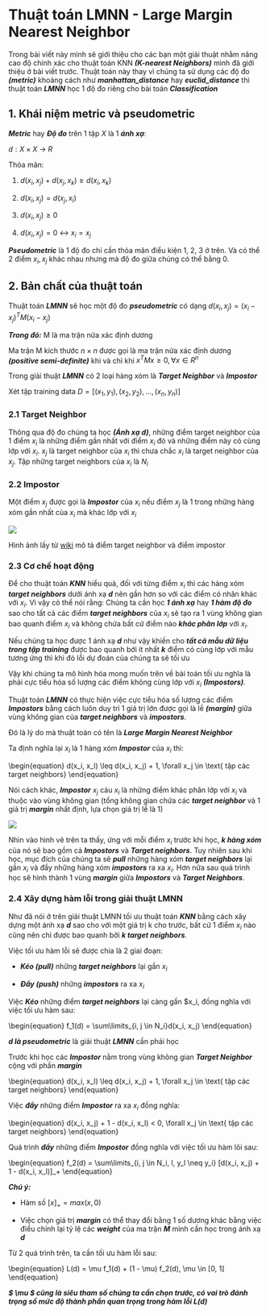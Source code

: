 # Thuật toán LMNN - Large Margin Nearest Neighbor

Trong bài viết này mình sẽ giới thiệu cho các bạn một giải thuật nhằm nâng cao độ chính xác cho thuật toán KNN ***(K-nearest Neighbors)*** mình đã giới thiệu ở bài viết trước. Thuật toán này thay vì chúng ta sử dụng các độ đo ***(metric)*** khoảng cách như ***manhattan_distance*** hay ***euclid_distance*** thì thuật toán ***LMNN*** học 1 độ đo riêng cho bài toán ***Classification***

## 1. Khái niệm metric và pseudometric

***Metric*** hay ***Độ đo*** trên 1 tập ${X}$ là 1 ***ánh xạ***:

$d: X \times X$ &rarr; $R$

Thỏa mãn:
1. $d(x_i, x_j) + d(x_j, x_k) \geq d(x_i, x_k)$

2. $d(x_i, x_j) = d(x_j, x_i)$
3. $d(x_i, x_j) \geq 0$
4. $d(x_i, x_j) = 0$ &harr; $x_i = x_j$

***Pseudometric*** là 1 độ đo chỉ cần thỏa mãn điểu kiện 1, 2, 3 ở trên. Và có thể 2 điểm $x_i, x_j$ khác nhau nhưng mà độ đo giữa chúng có thể bằng 0.

## 2. Bản chất của thuật toán

Thuật toán ***LMNN*** sẽ học một độ đo ***pseudometric*** có dạng $d(x_i, x_j) = (x_i - x_j)^TM(x_i - x_j)$

***Trong đó:*** M là ma trận nửa xác định dương

Ma trận M kích thước $n \times n$ được gọi là ma trận nửa xác định dương ***(positive semi-definite)*** khi và chỉ khi $x^TMx \geq 0,  \forall x \in R^n$

Trong giải thuật ***LMNN*** có 2 loại hàng xóm là ***Target Neighbor*** và ***Impostor***

Xét tập training data $D = [(x_1, y_1), (x_2, y_2), ..., (x_n, y_n)]$

### 2.1 Target Neighbor

Thông qua độ đo chúng ta học ***(Ánh xạ d)***, những điểm target neighbor của 1 điểm $x_i$ là những điểm gần nhất với điểm $x_i$ đó và những điểm này có cùng lớp với $x_i$. $x_j$ là target neighbor của $x_i$ thì chưa chắc $x_i$ là target neighbor của $x_j$. Tập những target neighbors của $x_i$ là $N_i$

### 2.2 Impostor

Một điểm $x_j$ được gọi là ***Impostor*** của $x_i$ nếu điểm $x_j$ là 1 trong những hàng xóm gần nhất của $x_i$ mà khác lớp với $x_i$

![](https://i.imgur.com/yeY4We4.png)

Hình ảnh lấy từ [wiki](https://en.wikipedia.org/wiki/Large_margin_nearest_neighbor#:~:text=Large%20margin%20nearest%20neighbor%20) mô tả điểm target neighbor và điểm impostor


### 2.3 Cơ chế hoạt động

Để cho thuật toán ***KNN*** hiểu quả, đối với từng điểm $x_i$ thì các hàng xóm ***target neighbors*** dưới ánh xạ ***d*** nên gần hơn so với các điểm có nhãn khác với $x_i$. Vì vậy có thể nói rằng: Chúng ta cần học ***1 ánh xạ*** hay ***1 hàm độ đo*** sao cho tất cả các điểm ***target neighbors*** của $x_i$ sẽ tạo ra 1 vùng không gian bao quanh điểm $x_i$ và không chứa bất cứ điểm nào ***khác phân lớp*** với $x_i$. 

Nếu chúng ta học được 1 ánh xạ ***d*** như vậy khiến cho ***tất cả mẫu dữ liệu trong tập training*** được bao quanh bới ít nhất ***k*** điểm có cùng lớp với mẫu tương ứng thì khi đó lỗi dự đoán của chúng ta sẽ tối ưu

Vậy khi chúng ta mô hình hóa mong muốn trên về bài toán tối ưu nghĩa là phải cực tiểu hóa số lượng các điểm không cùng lớp với $x_i$ ***(Impostors)***.

Thuật toán ***LMNN*** có thực hiện việc cực tiểu hóa số lượng các điểm ***Impostors*** bằng cách luôn duy trì 1 giá trị lớn được gọi là lề ***(margin)***  giữa vùng không gian của ***target neighbors*** và ***impostors***.

Đó là lý do mà thuật toán có tên là ***Large Margin Nearest Neighbor***

Ta định nghĩa lại $x_l$ là 1 hàng xóm ***Impostor*** của $x_i$ thì:

\begin{equation}
d(x_i, x_l) \leq d(x_i, x_j) + 1, \forall x_j \in \text{ tập các target neighbors}
\end{equation}

Nói cách khác, ***Impostor*** $x_j$ cảu $x_i$ là những điểm khác phân lớp với $x_i$ và thuộc vào vùng không gian (tổng không gian chứa các ***target neighbor*** và 1 giá trị ***margin*** nhất định, lựa chọn giá trị lề là 1)

![](https://i.imgur.com/95PIUka.png)

Nhìn vào hình vẽ trên ta thấy, ứng với mỗi điểm $x_i$ trước khi học, ***k hàng xóm*** của nó sẽ bao gồm cả ***Impostors*** và ***Target neighbors***. Tuy nhiên sau khi học, mục đích của chúng ta sẽ ***pull*** những hàng xóm ***target neighbors*** lại gần $x_i$ và đẩy những hàng xóm ***impostors*** ra xa $x_i$. Hơn nữa sau quá trình học sẽ hình thành 1 vùng ***margin*** giữa ***Impostors*** và ***Target Neighbors***.

### 2.4 Xây dựng hàm lỗi trong giải thuật LMNN

Như đã nói ở trên giải thuật LMNN tối ưu thuật toán ***KNN*** bằng cách xây dựng một ánh xạ ***d*** sao cho với một giá trị k cho trước, bất cứ 1 điểm $x_i$ nào cũng nên chỉ được bao quanh bởi ***k target neighbors***.

Việc tối ưu hàm lỗi sẽ được chia là 2 giai đoạn: 

+ ***Kéo (pull)*** những ***target neighbors*** lại gần $x_i$

+ ***Đẩy (push)*** những ***impostors*** ra xa $x_i$


Việc ***Kéo*** những điểm ***target neighbors*** lại càng gần $x_i, đồng nghĩa với việc tối ưu hàm sau:

\begin{equation}
f_1(d) = \sum\limits_{i, j \in N_i}d(x_i, x_j)
\end{equation}

***d là pseudometric*** là giải thuật ***LMNN*** cần phải học

Trước khi học các ***Impostor*** nằm trong vùng không gian ***Target Neighbor*** cộng với phần ***margin***

\begin{equation}
d(x_i, x_l) \leq d(x_i, x_j) + 1, \forall x_j \in \text{ tập các target neighbors}
\end{equation}

Việc ***đẩy*** những điểm ***Impostor*** ra xa $x_i$ đồng nghĩa:

\begin{equation}
d(x_i, x_j) + 1 - d(x_i, x_l) < 0, \forall x_j \in \text{ tập các target neighbors}
\end{equation}

Quá trình ***đẩy*** những điểm ***Impostor*** đồng nghĩa với việc tối ưu hàm lõi sau:


\begin{equation}
f_2(d) = \sum\limits_{i, j \in N_i, l, y_l \neq y_i} [d(x_i, x_j) + 1 - d(x_i, x_l)]_+
\end{equation}



***Chú ý:*** 
+ Hàm số $[x]_+ = max(x, 0)$

+ Việc chọn giá trị ***margin*** có thể thay đổi bằng 1 số dương khác bằng việc điểu chỉnh lại tỷ lệ các ***weight*** của ma trận ***M*** mình cần học trong ánh xạ ***d***

Từ 2 quá trình trên, ta cần tối ưu hàm lỗi sau:

\begin{equation}
L(d) = \mu f_1(d) + (1 - \mu) f_2(d), \mu \in [0, 1]
\end{equation}

***$ \mu $ cũng là siêu tham số chúng ta cần chọn trước, có vai trò đánh trọng số mức độ thành phần quan trọng trong hàm lỗi L(d)***